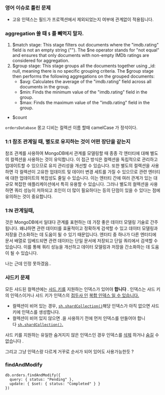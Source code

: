 ### 영어 이슈로 틀린 문제

- 고유 인덱스는 필드가 프로젝션에서 제외되었는지 여부에 관계없이 적용됩니다.

### aggregation 쓸 때 `$`  를 빼먹지 말자.

1. $match stage: This stage filters out documents where the "imdb.rating" field is not an empty string (""). The $ne operator stands for "not equal" and ensures that only documents with non-empty IMDb ratings are considered for aggregation.
2. $group stage: This stage groups all the documents together using _id: null, meaning there is no specific grouping criteria. The $group stage then performs the following aggregations on the grouped documents:
    - $avg: Calculates the average of the "imdb.rating" field across all documents in the group.
    - $min: Finds the minimum value of the "imdb.rating" field in the group.
    - $max: Finds the maximum value of the "imdb.rating" field in the group.
- $count

`ordersDatabase` 몽고 디비는 컬렉션 이름 할때 camelCase 가 정석이다.

### 1:1 참조 관계일 때, 별도로 유지하는 것이 어떤 장단을 같는지

참조 관계를 사용하여 MongoDB에서 관계를 모델링할 때 종종 각 엔터티에 대해 별도의 컬렉션을 사용하는 것이 유익합니다. 이 접근 방식은 컬렉션을 독립적으로 관리하고 업데이트할 수 있으므로 유지 관리성을 개선할 수 있습니다. 또한 별도의 컬렉션을 사용하면 각 컬렉션이 고유한 업데이트 및 데이터 변경 세트를 가질 수 있으므로 관련 엔터티에 대한 업데이트의 복잡성도 줄일 수 있습니다. 이는 엔터티 간에 여러 관계가 있는 대규모 복잡한 애플리케이션에서 특히 유용할 수 있습니다. 그러나 별도의 컬렉션을 사용하면 쿼리 성능이 저하되고 조인이 더 많이 필요하다는 등의 단점이 있을 수 있다는 점에 유의하는 것이 중요합니다. 

### 1:N 관계일때,

것은 MongoDB에서 일대다 관계를 표현하는 데 가장 좋은 데이터 모델링 기술로 간주됩니다. 왜냐하면 관련 데이터를 효율적이고 정확하게 검색할 수 있고 데이터 모델링과 저장을 간소화하는 데 도움이 될 수 있기 때문입니다. 엔터티 중 하나가 다른 엔터티에 문서 배열로 임베드되면 관련 데이터는 단일 문서에 저장되고 단일 쿼리에서 검색할 수 있습니다. 이를 통해 쿼리 성능을 개선하고 데이터 모델링과 저장을 간소화하는 데 도움이 될 수 있습니다.

나는 근데 인정 못하겠음..

### 샤드키 문제

모든 샤드된 컬렉션에는 [샤드 키를](https://www.mongodb.com/docs/manual/reference/glossary/#std-term-shard-key) 지원하는 인덱스가 있어야 **합니다** . 인덱스는 샤드 키의 인덱스이거나 샤드 키가 인덱스의 [접두사 인](https://www.mongodb.com/docs/manual/core/indexes/index-types/index-compound/#std-label-compound-index-prefix) [복합 인덱스 일 수 있습니다.](https://www.mongodb.com/docs/manual/reference/glossary/#std-term-compound-index)

- 컬렉션이 비어 있는 경우, [`sh.shardCollection()`](https://www.mongodb.com/docs/manual/reference/method/sh.shardCollection/#mongodb-method-sh.shardCollection)해당 인덱스가 아직 없으면 샤드 키에 인덱스를 생성합니다.
- 컬렉션이 비어 있지 않으면 .을 사용하기 전에 먼저 인덱스를 만들어야 합니다 [`sh.shardCollection()`.](https://www.mongodb.com/docs/manual/reference/method/sh.shardCollection/#mongodb-method-sh.shardCollection)

샤드 키를 지원하는 유일한 숨겨지지 않은 인덱스인 경우 인덱스를 [삭제](https://www.mongodb.com/docs/manual/reference/method/db.collection.dropIndex/#std-label-collection-drop-index) 하거나 [숨길](https://www.mongodb.com/docs/manual/reference/method/db.collection.hideIndex/#std-label-collection-hide-index) 수 없습니다 .

그리고 그냥 인덱스랑 다르게 거꾸로 순서가 되어 있어도 사용가능한듯 ?

### findAndModify

```tsx
db.orders.findAndModify({
  query: { status: "Pending" },
  update: { $set: { status: "Completed" } }
})
```
